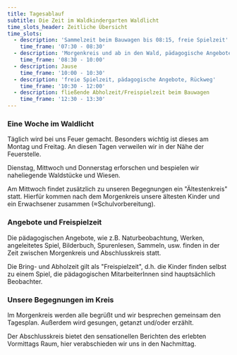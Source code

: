```yaml
---
title: Tagesablauf
subtitle: Die Zeit im Waldkindergarten Waldlicht
time_slots_header: Zeitliche Übersicht
time_slots:
  - description: 'Sammelzeit beim Bauwagen bis 08:15, freie Spielzeit'
    time_frame: '07:30 - 08:30'
  - description: 'Morgenkreis und ab in den Wald, pädagogische Angebote'
    time_frame: '08:30 - 10:00'
  - description: Jause
    time_frame: '10:00 - 10:30'
  - description: 'freie Spielzeit, pädagogische Angebote, Rückweg'
    time_frame: '10:30 - 12:00'
  - description: fließende Abholzeit/Freispielzeit beim Bauwagen
    time_frame: '12:30 - 13:30'
---
```

### Eine Woche im Waldlicht

Täglich wird bei uns Feuer gemacht. Besonders wichtig ist dieses am Montag und Freitag. An diesen Tagen verweilen wir in der Nähe der Feuerstelle.

Dienstag, Mittwoch und Donnerstag erforschen und bespielen wir naheliegende Waldstücke und Wiesen.

Am Mittwoch findet zusätzlich zu unseren Begegnungen ein "Ältestenkreis" statt. Hierfür kommen nach dem Morgenkreis unsere ältesten Kinder und ein Erwachsener zusammen (≈Schulvorbereitung).


### Angebote und Freispielzeit

Die pädagogischen Angebote, wie z.B. Naturbeobachtung, Werken, angeleitetes Spiel, Bilderbuch, Spurenlesen, Sammeln, usw. finden in der Zeit zwischen Morgenkreis und Abschlusskreis statt.

Die Bring- und Abholzeit gilt als "Freispielzeit", d.h. die Kinder finden selbst zu einem Spiel, die pädagogischen MitarbeiterInnen sind hauptsächlich Beobachter.


### Unsere Begegnungen im Kreis

Im Morgenkreis werden alle begrüßt und wir besprechen gemeinsam den Tagesplan. Außerdem wird gesungen, getanzt und/oder erzählt.

Der Abschlusskreis bietet den sensationellen Berichten des erlebten Vormittags Raum, hier verabschieden wir uns in den Nachmittag.
